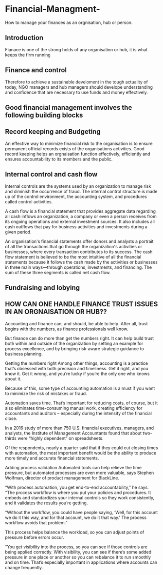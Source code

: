 # Financial-Managment-
How to manage your finances as an orgnisation, hub or person.

## Introduction 
Fianace is one of the strong holds of any organisation or hub, it is what keeps the firm running 

## Finance and control
Therefore to achieve a sustainable develoment in the tough actuality of today, NGO managers and hub managers should develope understanding and confidence that are necessary to use funds and money effectively.

## Good financial management involves the following building blocks 

## Record keeping and Budgeting 

An effective way to minimize financial risk to the organisation is to ensure permanent official records exists of the organisations activities. Good record keeping helps an orgnaisation function effectively, efficiently and ensures accountability to its members and the public.

## Internal control and cash flow
Internal controls are the systems used by an organization to manage risk and diminish the occurrence of fraud. The internal control structure is made up of the control environment, the accounting system, and procedures called control activities.

A cash flow is a financial statement that provides aggregate data regarding all cash inflows an organization, a company or even a person receives from its ongoing operations and external investment sources. It also includes all cash outflows that pay for business activities and investments during a given period. 

An organisation's financial statements offer donors and analysts a portrait of all the transactions that go through the organization's activities or businesses, where every transaction contributes to its success. The cash flow statement is believed to be the most intuitive of all the financial statements because it follows the cash made by the activities or businesses in three main ways—through operations, investments, and financing. The sum of these three segments is called net cash flow.

## Fundraising and lobying 

## HOW CAN ONE HANDLE FINANCE TRUST ISSUES IN AN ORGNAISATION OR HUB??
Accounting and finance can, and should, be able to help. After all, trust begins with the numbers, as finance professionals well know.

But finance can do more than get the numbers right. It can help build trust both within and outside of the organization by setting an example for process excellence, and by bringing risk-aware strategic guidance to business planning.

Getting the numbers right
Among other things, accounting is a practice that’s obsessed with both precision and timeliness. Get it right, and you know it. Get it wrong, and you’re lucky if you’re the only one who knows about it.

Because of this, some type of accounting automation is a must if you want to minimize the risk of mistakes or fraud.

Automation saves time. That’s important for reducing costs, of course, but it also eliminates time-consuming manual work, creating efficiency for accountants and auditors – especially during the intensity of the financial close.

In a 2016 study of more than 750 U.S. financial executives, managers, and analysts, the Institute of Management Accountants found that about two-thirds were “highly dependent” on spreadsheets.

Of the respondents, nearly a quarter said that if they could cut closing times with automation, the most important benefit would be the ability to produce more timely and accurate financial statements.

Adding process validation
Automated tools can help relieve the time pressure, but automated processes are even more valuable, says Stephen Wolfman, director of product management for BlackLine.

“With process automation, you get end-to-end accountability,” he says. “The process workflow is where you put your policies and procedures. It embeds and standardizes your internal controls so they work consistently, and it validates the results you’re getting.

“Without the workflow, you could have people saying, ‘Well, for this account we do it this way, and for that account, we do it that way.’ The process workflow avoids that problem.”

This process helps balance the workload, so you can adjust points of pressure before errors occur.

“You get visibility into the process, so you can see if those controls are being applied correctly. With visibility, you can see if there’s some added pressure in one place or another so you can rebalance it to run smoothly and on time. That’s especially important in applications where accounts can change frequently.




